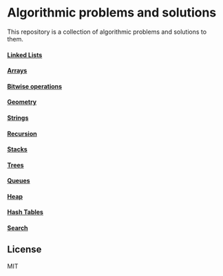 # Algorithmic problems and solutions

This repository is a collection of algorithmic problems and solutions to them.

#### [Linked Lists](LinkedLists/)
#### [Arrays](Arrays/)
#### [Bitwise operations](Bitwise/)
#### [Geometry](Geometry/)
#### [Strings](Strings/)
#### [Recursion](Recursion/)
#### [Stacks](Stacks/)
#### [Trees](Trees/)
#### [Queues](Queues/)
#### [Heap](Heap/)
#### [Hash Tables](HashTables/)
#### [Search](Search/)


License
----
MIT
